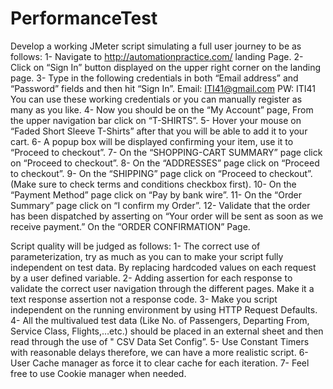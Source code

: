 # PerformanceTest

Develop a working JMeter script simulating a full user journey to be as follows: 
1- Navigate to http://automationpractice.com/ landing Page. 
2- Click on “Sign In” button displayed on the upper right corner on the landing page. 
3- Type in the following credentials in both “Email address” and “Password” fields and then hit “Sign In”. 
Email: ITI41@gmail.com
PW: ITI41
You can use these working credentials or you can manually register as many as you like.
4- Now you should be on the “My Account” page, From the upper navigation bar click on “T-SHIRTS”.
5- Hover your mouse on “Faded Short Sleeve T-Shirts” after that you will be able to add it to your cart.
6- A popup box will be displayed confirming your item, use it to “Proceed to checkout”.
7- On the “SHOPPING-CART SUMMARY” page click on “Proceed to checkout”.
8- On the “ADDRESSES” page click on “Proceed to checkout”.
9- On the “SHIPPING” page click on “Proceed to checkout”. (Make sure to check terms and conditions 
checkbox first).
10- On the “Payment Method” page click on “Pay by bank wire”.
11- On the “Order Summary” page click on “I confirm my Order”.
12- Validate that the order has been dispatched by asserting on “Your order will be sent as soon as we receive
payment.” On the “ORDER CONFIRMATION” Page.

Script quality will be judged as follows: 
1- The correct use of parameterization, try as much as you can to make your script fully independent on 
test data. By replacing hardcoded values on each request by a user defined variable. 
2- Adding assertion for each response to validate the correct user navigation through the different pages. 
Make it a text response assertion not a response code. 
3- Make you script independent on the running environment by using HTTP Request Defaults. 
4- All the multivalued test data (Like No. of Passengers, Departing From, Service Class, Flights,…etc.) 
should be placed in an external sheet and then read through the use of " CSV Data Set Config”. 
5- Use Constant Timers with reasonable delays therefore, we can have a more realistic script. 
6- User Cache manager as force it to clear cache for each iteration.
7- Feel free to use Cookie manager when needed.
